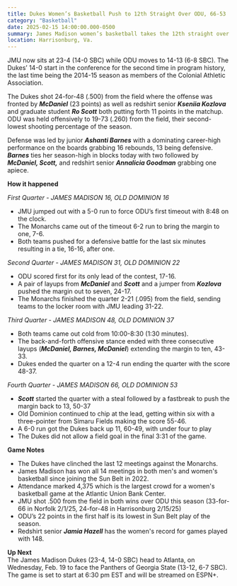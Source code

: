 ```yaml
---  
title: Dukes Women’s Basketball Push to 12th Straight Over ODU, 66-53  
category: "Basketball"  
date: 2025-02-15 14:00:00.000-0500  
summary: James Madison women’s basketball takes the 12th straight over Old Dominion led by redshirt junior ***Peyton McDaniel’s*** eighth 20-plus point game (23) of the season, 66-53, at the Atlantic Union Bank Center.   
location: Harrisonburg, Va.   
---
```



JMU now sits at 23-4 (14-0 SBC) while ODU moves to 14-13 (6-8 SBC). The Dukes’ 14-0 start in the conference for the second time in program history, the last time being the 2014-15 season as members of the Colonial Athletic Association. 

The Dukes shot 24-for-48 (.500) from the field where the offense was fronted by ***McDaniel*** (23 points) as well as redshirt senior ***Kseniia Kozlova*** and graduate student ***Ro Scott*** both putting forth 11 points in the matchup. ODU was held offensively to 19-73 (.260) from the field, their second-lowest shooting percentage of the season. 

Defense was led by junior ***Ashanti Barnes*** with a dominating career-high performance on the boards grabbing 16 rebounds, 13 being defensive. ***Barnes*** ties her season-high in blocks today with two followed by ***McDaniel, Scott,*** and redshirt senior ***Annalicia Goodman*** grabbing one apiece. 

**How it happened**

*First Quarter \- JAMES MADISON 16, OLD DOMINION 16*

* JMU jumped out with a 5-0 run to force ODU’s first timeout with 8:48 on the clock.  
* The Monarchs came out of the timeout 6-2 run to bring the margin to one, 7-6.  
* Both teams pushed for a defensive battle for the last six minutes resulting in a tie, 16-16, after one.

*Second Quarter \- JAMES MADISON 31, OLD DOMINION 22*

* ODU scored first for its only lead of the contest, 17-16.  
* A pair of layups from ***McDaniel*** and ***Scott*** and a jumper from ***Kozlova*** pushed the margin out to seven, 24-17.  
* The Monarchs finished the quarter 2-21 (.095) from the field, sending teams to the locker room with JMU leading 31-22.

*Third Quarter \- JAMES MADISON 48, OLD DOMINION 37*

* Both teams came out cold from 10:00-8:30 (1:30 minutes).  
* The back-and-forth offensive stance ended with three consecutive layups (***McDaniel, Barnes, McDaniel***) extending the margin to ten, 43-33.  
* Dukes ended the quarter on a 12-4 run ending the quarter with the score 48-37.

*Fourth Quarter \- JAMES MADISON 66, OLD DOMINION 53*

* ***Scott*** started the quarter with a steal followed by a fastbreak to push the margin back to 13, 50-37  
* Old Dominion continued to chip at the lead, getting within six with a three-pointer from Simaru Fields making the score 55-46.  
* A 6-0 run got the Dukes back up 11, 60-49, with under four to play  
* The Dukes did not allow a field goal in the final 3:31 of the game.

**Game Notes**

* The Dukes have clinched the last 12 meetings against the Monarchs.  
* James Madison has won all 14 meetings in both men's and women's basketball since joining the Sun Belt in 2022\.  
* Attendance marked 4,375 which is the largest crowd for a women's basketball game at the Atlantic Union Bank Center.  
* JMU shot .500 from the field in both wins over ODU this season (33-for-66 in Norfolk 2/1/25, 24-for-48 in Harrisonburg 2/15/25)    
* ODU’s 22 points in the first half is its lowest in Sun Belt play of the season.   
* Redshirt senior ***Jamia Hazell*** has the women's record for games played with 148\.

**Up Next**  
The James Madison Dukes (23-4, 14-0 SBC) head to Atlanta, on Wednesday, Feb. 19 to face the Panthers of Georgia State (13-12, 6-7 SBC). The game is set to start at 6:30 pm EST and will be streamed on ESPN+.   
